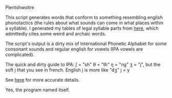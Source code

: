 
Plentshwoitre

This script generates words that conform to something resembling english phonotactics
(the rules about what sounds can come in what places within a syllable).
I generated my tables of legal syllable parts from [here](https://en.wikipedia.org/wiki/English_phonology#Phonotactics),
which admittedly cites some weird and archaic words.

The script's output is a dirty mix of International Phonetic Alphabet for some consonant sounds
and regular english for vowels (IPA vowels are complicated).

The quick and dirty guide to IPA:
ʃ = "sh"
θ = "th"
ŋ = "ng"
ʒ = "j", but the soft j that you see in french.  English j is more like "dʒ"
j = y

See [here](https://en.wikipedia.org/wiki/International_Phonetic_Alphabet) for more accurate details.

Yes, the program named itself.
